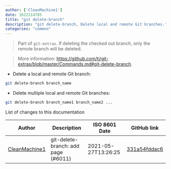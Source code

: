 ```yaml
---
author: ['CleanMachine1']
date: 1622114785
title: "git delete-branch"
description: "git delete-branch, Delete local and remote Git branches."
categories: "common"
---
```

> Part of `git-extras`. If deleting the checked out branch, only the remote branch will be deleted.

> More information: <https://github.com/tj/git-extras/blob/master/Commands.md#git-delete-branch>.

- Delete a local and remote Git branch:

```bash
git delete-branch branch_name
```

- Delete multiple local and remote Git branches:

```bash
git delete-branch branch_name1 branch_name2 ...
```
List of changes to this documentation


Author | Description | ISO 8601 Date | GitHub link
------|-----|-----|-----
[CleanMachine1](mailto:78213164+CleanMachine1@users.noreply.github.com) | git-delete-branch: add page (#6011) | 2021-05-27T13:26:25 | [331a54fddac6](https://github.com/tldr-pages/tldr/commit/331a54fddac601e5b709b564f93913ff5433a9db)

